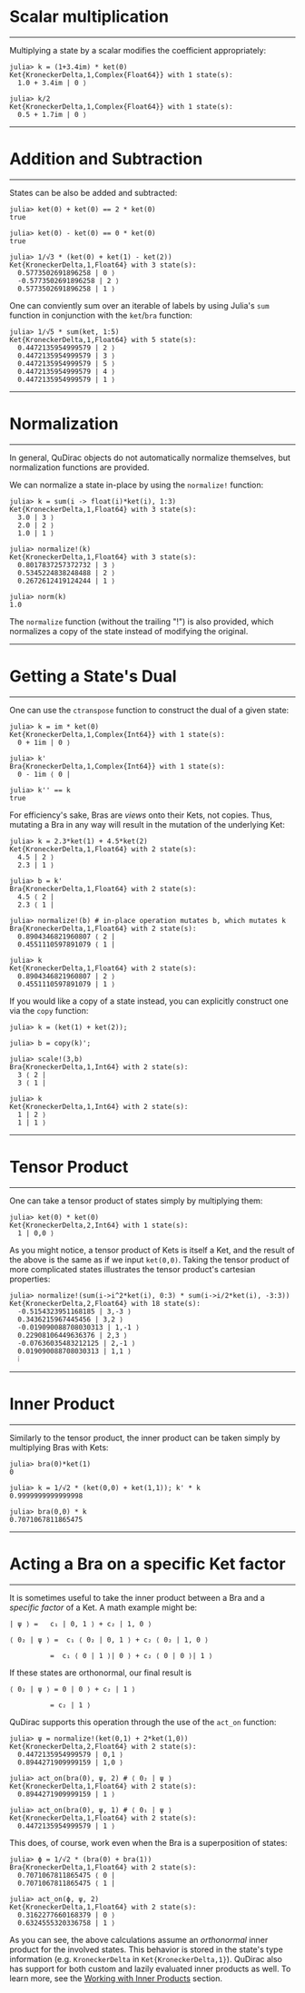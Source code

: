 # Scalar multiplication
---

Multiplying a state by a scalar modifies the coefficient appropriately:

```
julia> k = (1+3.4im) * ket(0)
Ket{KroneckerDelta,1,Complex{Float64}} with 1 state(s):
  1.0 + 3.4im | 0 ⟩

julia> k/2
Ket{KroneckerDelta,1,Complex{Float64}} with 1 state(s):
  0.5 + 1.7im | 0 ⟩
```

---
# Addition and Subtraction
---

States can be also be added and subtracted:

```
julia> ket(0) + ket(0) == 2 * ket(0)
true

julia> ket(0) - ket(0) == 0 * ket(0)
true

julia> 1/√3 * (ket(0) + ket(1) - ket(2))
Ket{KroneckerDelta,1,Float64} with 3 state(s):
  0.5773502691896258 | 0 ⟩
  -0.5773502691896258 | 2 ⟩
  0.5773502691896258 | 1 ⟩
```

One can conviently sum over an iterable of labels by using Julia's `sum` function in conjunction with the `ket`/`bra` function:

```
julia> 1/√5 * sum(ket, 1:5)
Ket{KroneckerDelta,1,Float64} with 5 state(s):
  0.4472135954999579 | 2 ⟩
  0.4472135954999579 | 3 ⟩
  0.4472135954999579 | 5 ⟩
  0.4472135954999579 | 4 ⟩
  0.4472135954999579 | 1 ⟩
```

---
# Normalization
---

In general, QuDirac objects do not automatically normalize themselves, but normalization functions are provided.

We can normalize a state in-place by using the `normalize!` function:

```
julia> k = sum(i -> float(i)*ket(i), 1:3)
Ket{KroneckerDelta,1,Float64} with 3 state(s):
  3.0 | 3 ⟩
  2.0 | 2 ⟩
  1.0 | 1 ⟩

julia> normalize!(k)
Ket{KroneckerDelta,1,Float64} with 3 state(s):
  0.8017837257372732 | 3 ⟩
  0.5345224838248488 | 2 ⟩
  0.2672612419124244 | 1 ⟩

julia> norm(k)
1.0
```

The `normalize` function (without the trailing "!") is also provided, which normalizes a copy of the state instead of modifying the original.

---
# Getting a State's Dual
---

One can use the `ctranspose` function to construct the dual of a given state:

```
julia> k = im * ket(0)
Ket{KroneckerDelta,1,Complex{Int64}} with 1 state(s):
  0 + 1im | 0 ⟩

julia> k'
Bra{KroneckerDelta,1,Complex{Int64}} with 1 state(s):
  0 - 1im ⟨ 0 |
  
julia> k'' == k
true
```

For efficiency's sake, Bras are *views* onto their Kets, not copies. Thus, mutating a Bra in any way will result in the mutation of the underlying Ket:

```
julia> k = 2.3*ket(1) + 4.5*ket(2)
Ket{KroneckerDelta,1,Float64} with 2 state(s):
  4.5 | 2 ⟩
  2.3 | 1 ⟩

julia> b = k'
Bra{KroneckerDelta,1,Float64} with 2 state(s):
  4.5 ⟨ 2 |
  2.3 ⟨ 1 |

julia> normalize!(b) # in-place operation mutates b, which mutates k
Bra{KroneckerDelta,1,Float64} with 2 state(s):
  0.8904346821960807 ⟨ 2 |
  0.4551110597891079 ⟨ 1 |

julia> k
Ket{KroneckerDelta,1,Float64} with 2 state(s):
  0.8904346821960807 | 2 ⟩
  0.4551110597891079 | 1 ⟩
```

If you would like a copy of a state instead, you can explicitly construct one via the `copy` function:

```
julia> k = (ket(1) + ket(2));

julia> b = copy(k)';

julia> scale!(3,b)
Bra{KroneckerDelta,1,Int64} with 2 state(s):
  3 ⟨ 2 |
  3 ⟨ 1 |

julia> k
Ket{KroneckerDelta,1,Int64} with 2 state(s):
  1 | 2 ⟩
  1 | 1 ⟩
```

---
# Tensor Product
---

One can take a tensor product of states simply by multiplying them:

```
julia> ket(0) * ket(0)
Ket{KroneckerDelta,2,Int64} with 1 state(s):
  1 | 0,0 ⟩
```

As you might notice, a tensor product of Kets is itself a Ket, and the result
of the above is the same as if we input `ket(0,0)`. Taking the tensor product of 
more complicated states illustrates the tensor product's cartesian properties:

```
julia> normalize!(sum(i->i^2*ket(i), 0:3) * sum(i->i/2*ket(i), -3:3))
Ket{KroneckerDelta,2,Float64} with 18 state(s):
  -0.5154323951168185 | 3,-3 ⟩
  0.3436215967445456 | 3,2 ⟩
  -0.019090088708030313 | 1,-1 ⟩
  0.22908106449636376 | 2,3 ⟩
  -0.07636035483212125 | 2,-1 ⟩
  0.019090088708030313 | 1,1 ⟩
  ⁞
``` 

---
# Inner Product
---

Similarly to the tensor product, the inner product can be taken simply by multiplying Bras with Kets:

```
julia> bra(0)*ket(1)
0

julia> k = 1/√2 * (ket(0,0) + ket(1,1)); k' * k
0.9999999999999998

julia> bra(0,0) * k
0.7071067811865475
```

---
# Acting a Bra on a specific Ket factor
---

It is sometimes useful to take the inner product between a Bra and a *specific factor* of a Ket.
A math example might be:

```
| ψ ⟩ =   c₁ | 0, 1 ⟩ + c₂ | 1, 0 ⟩

⟨ 0₂ | ψ ⟩ =  c₁ ⟨ 0₂ | 0, 1 ⟩ + c₂ ⟨ 0₂ | 1, 0 ⟩

          =  c₁ ⟨ 0 | 1 ⟩| 0 ⟩ + c₂ ⟨ 0 | 0 ⟩| 1 ⟩
```

If these states are orthonormal, our final result is

```
⟨ 0₂ | ψ ⟩ = 0 | 0 ⟩ + c₂ | 1 ⟩ 
          
          = c₂ | 1 ⟩ 
```

QuDirac supports this operation through the use of the `act_on` function:

```
julia> ψ = normalize!(ket(0,1) + 2*ket(1,0))
Ket{KroneckerDelta,2,Float64} with 2 state(s):
  0.4472135954999579 | 0,1 ⟩
  0.8944271909999159 | 1,0 ⟩

julia> act_on(bra(0), ψ, 2) # ⟨ 0₂ | ψ ⟩
Ket{KroneckerDelta,1,Float64} with 2 state(s):
  0.8944271909999159 | 1 ⟩

julia> act_on(bra(0), ψ, 1) # ⟨ 0₁ | ψ ⟩
Ket{KroneckerDelta,1,Float64} with 2 state(s):
  0.4472135954999579 | 1 ⟩
```

This does, of course, work even when the Bra is a superposition of states:

```
julia> ϕ = 1/√2 * (bra(0) + bra(1))
Bra{KroneckerDelta,1,Float64} with 2 state(s):
  0.7071067811865475 ⟨ 0 |
  0.7071067811865475 ⟨ 1 |

julia> act_on(ϕ, ψ, 2)
Ket{KroneckerDelta,1,Float64} with 2 state(s):
  0.3162277660168379 | 0 ⟩
  0.6324555320336758 | 1 ⟩
```

As you can see, the above calculations assume an *orthonormal* inner product for the involved states. This behavior is stored in the state's type information (e.g. `KroneckerDelta` in `Ket{KroneckerDelta,1}`). QuDirac also has support for both custom and lazily evaluated inner products as well. To learn more, see the [Working with Inner Products](inner_products.md) section.
